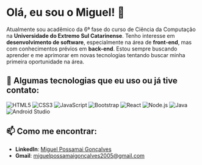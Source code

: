 # Olá, eu sou o Miguel! 👋

Atualmente sou acadêmico da 6ª fase do curso de Ciência da Computação na **Universidade do Extremo Sul Catarinense**. Tenho interesse em **desenvolvimento de software**, especialmente na área de **front-end**, mas com conhecimentos prévios em **back-end**. Estou sempre buscando aprender e me aprimorar em novas tecnologias tentando buscar minha primeira oportunidade na área.

## 🚀 Algumas tecnologias que eu uso ou já tive contato:
![HTML5](https://img.shields.io/badge/HTML5-E34F26?style=for-the-badge&logo=html5&logoColor=white)
![CSS3](https://img.shields.io/badge/CSS3-1572B6?style=for-the-badge&logo=css3&logoColor=white)
![JavaScript](https://img.shields.io/badge/JavaScript-F7DF1E?style=for-the-badge&logo=javascript&logoColor=black)
![Bootstrap](https://img.shields.io/badge/Bootstrap-563D7C?style=for-the-badge&logo=bootstrap&logoColor=white)
![React](https://img.shields.io/badge/React-61DAFB?style=for-the-badge&logo=react&logoColor=black)
![Node.js](https://img.shields.io/badge/Node.js-339933?style=for-the-badge&logo=node.js&logoColor=white)
![Java](https://img.shields.io/badge/Java-ED8B00?style=for-the-badge&logo=java&logoColor=white)
![Android Studio](https://img.shields.io/badge/Android%20Studio-3DDC84?style=for-the-badge&logo=android-studio&logoColor=white)

## 📫 Como me encontrar:
- **LinkedIn**: [Miguel Possamai Gonçalves](https://www.linkedin.com/in/miguel-possamai-gon%C3%A7alves/)
- **Gmail**: <a href="mailto:miguelpossamaigonçalves2005@gmail.com">miguelpossamaigonçalves2005@gmail.com</a>
